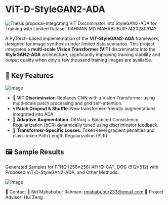 # ViT-D-StyleGAN2-ADA
![Thesis proposal-Integrating ViT Discriminator into StyleGAN2-ADA for Training with Limited Dataset-RAHMAN MD MAHABUBUR-74202309142](https://github.com/user-attachments/assets/f2a02eb4-efb5-49fc-bb38-d9549f2682a6)

A PyTorch-based implementation of the **ViT-StyleGAN2-ADA** framework, designed for image synthesis under limited data scenarios. This project integrates a **multi-scale Vision Transformer (ViT)** discriminator into the **StyleGAN2-ADA** architecture, significantly improving training stability and output quality when only a few thousand training images are available.

## 🧠 Key Features

![image](https://github.com/user-attachments/assets/cc7955af-d880-4afc-9b60-f4cb9fce7c55)

- 🧩 **ViT Discriminator**: Replaces CNN with a Vision Transformer using multi-scale patch processing and grid self-attention.
- 🌀 **Patch Dropout & Shuffle**: New transformer-friendly augmentations integrated into ADA.
- 🔁 **Adaptive Augmentation**: DiffAug + Balanced Consistency Regularization (bCR) dynamically tuned using discriminator feedback.
- 🧪 **Transformer-Specific Losses**: Token-level gradient penalties and class-token Path Length Regularization (PLR).

## 🖼️ Sample Results
Generated Samples for FFHQ (256×256) AFHQ-CAT, DOG (512×512) with Proposed ViT-D-StyleGAN2-ADA, and Other Methods:

![image](https://github.com/user-attachments/assets/5192b42c-1c07-420d-a80f-a4d4a4098cc1)

📩 Contact
📧 Md Mahabubur Rahman: rmahabubur233@gmail.com
🔗 Project Advisor: Hui Zeng
